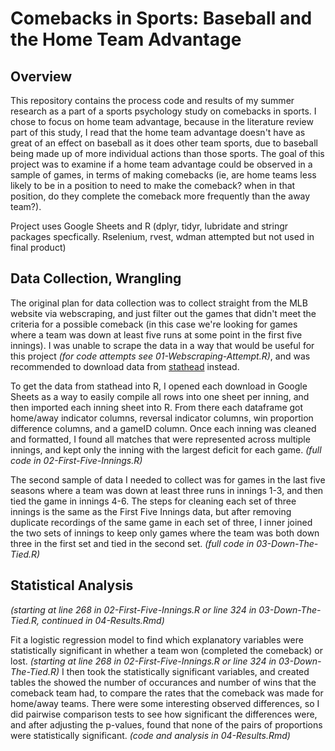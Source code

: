 # Comebacks in Sports: Baseball and the Home Team Advantage 

## Overview
This repository contains the process code and results of my summer research as a part of a sports psychology study on comebacks in sports. I chose to focus on home team advantage, because in the literature review part of this study, I read that the home team advantage doesn't have as great of an effect on baseball as it does other team sports, due to baseball being made up of more individual actions than those sports. The goal of this project was to examine if a home team advantage could be observed in a sample of games, in terms of making comebacks (ie, are home teams less likely to be in a position to need to make the comeback? when in that position, do they complete the comeback more frequently than the away team?). 

Project uses Google Sheets and R (dplyr, tidyr, lubridate and stringr packages specfically. Rselenium, rvest, wdman attempted but not used in final product)

## Data Collection, Wrangling
The original plan for data collection was to collect straight from the MLB website via webscraping, and just filter out the games that didn't meet the criteria for a possible comeback (in this case we're looking for games where a team was down at least five runs at some point in the first five innings). I was unable to scrape the data in a way that would be useful for this project *(for code attempts see 01-Webscraping-Attempt.R)*, and was recommended to download data from [stathead](https://stathead.com/baseball/team-batting-game-finder.cgi?request=1&order_by=date&timeframe=seasons&year_min=2020&year_max=2025&score_since=thru&score_period=5&score_margin_comp=lt&score_margin_val=-5)
 instead. 

 To get the data from stathead into R, I opened each download in Google Sheets as a way to easily compile all rows into one sheet per inning, and then imported each inning sheet into R. From there each dataframe got home/away indicator columns, reversal indicator columns, win proportion difference columns, and a gameID column. Once each inning was cleaned and formatted, I found all matches that were represented across multiple innings, and kept only the inning with the largest deficit for each game. *(full code in 02-First-Five-Innings.R)*

 The second sample of data I needed to collect was for games in the last five seasons where a team was down at least three runs in innings 1-3, and then tied the game in innings 4-6. The steps for cleaning each set of three innings is the same as the First Five Innings data, but after removing duplicate recordings of the same game in each set of three, I inner joined the two sets of innings to keep only games where the team was both down three in the first set and tied in the second set. *(full code in 03-Down-The-Tied.R)*

## Statistical Analysis
*(starting at line 268 in 02-First-Five-Innings.R or line 324 in 03-Down-The-Tied.R, continued in 04-Results.Rmd)*

Fit a logistic regression model to find which explanatory variables were statistically significant in whether a team won (completed the comeback) or lost. *(starting at line 268 in 02-First-Five-Innings.R or line 324 in 03-Down-The-Tied.R)* I then took the statistically significant variables, and created tables the showed the number of occurances and number of wins that the comeback team had, to compare the rates that the comeback was made for home/away teams. There were some interesting observed differences, so I did pairwise comparison tests to see how significant the differences were, and after adjusting the p-values, found that none of the pairs of proportions were statistically significant. *(code and analysis in 04-Results.Rmd)*


